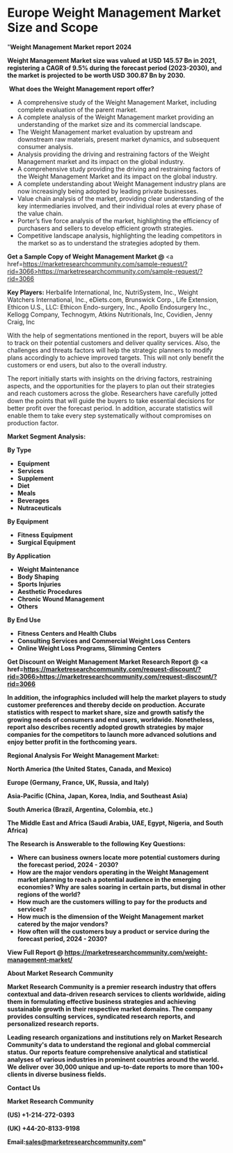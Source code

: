 # Europe Weight Management Market Size and Scope 
"<strong>Weight Management Market report 2024</strong>

<strong>Weight Management Market size was valued at USD 145.57 Bn in 2021, registering a CAGR of 9.5% during the forecast period (2023-2030), and the market is projected to be worth USD 300.87 Bn by 2030.</strong>

 <strong><b>What does the Weight Management report offer?</b></strong>
<ul>
  <li>A comprehensive study of the Weight Management Market, including complete evaluation of the parent market.</li>
  <li>A complete analysis of the Weight Management market providing an understanding of the market size and its commercial landscape.</li>
  <li>The Weight Management market evaluation by upstream and downstream raw materials, present market dynamics, and subsequent consumer analysis.</li>
  <li>Analysis providing the driving and restraining factors of the Weight Management market and its impact on the global industry.</li>
  <li>A comprehensive study providing the driving and restraining factors of the Weight Management Market and its impact on the global industry.</li>
  <li>A complete understanding about Weight Management industry plans are now increasingly being adopted by leading private businesses.</li>
  <li>Value chain analysis of the market, providing clear understanding of the key intermediaries involved, and their individual roles at every phase of the value chain.</li>
  <li>Porter’s five force analysis of the market, highlighting the efficiency of purchasers and sellers to develop efficient growth strategies.</li>
  <li>Competitive landscape analysis, highlighting the leading competitors in the market so as to understand the strategies adopted by them.</li>
</ul>

<strong>Get a Sample Copy of Weight Management Market @ </strong><a href=https://marketresearchcommunity.com/sample-request/?rid=3066><u>https://marketresearchcommunity.com/sample-request/?rid=3066</u></a>

<strong>Key Players:</strong> 
Herbalife International, Inc, NutriSystem, Inc., Weight Watchers International, Inc., eDiets.com, Brunswick Corp., Life Extension, Ethicon U.S., LLC: Ethicon Endo-surgery, Inc., Apollo Endosurgery Inc., Kellogg Company, Technogym, Atkins Nutritionals, Inc, Covidien, Jenny Craig, Inc

With the help of segmentations mentioned in the report, buyers will be able to track on their potential customers and deliver quality services. Also, the challenges and threats factors will help the strategic planners to modify plans accordingly to achieve improved targets. This will not only benefit the customers or end users, but also to the overall industry.

The report initially starts with insights on the driving factors, restraining aspects, and the opportunities for the players to plan out their strategies and reach customers across the globe. Researchers have carefully jotted down the points that will guide the buyers to take essential decisions for better profit over the forecast period. In addition, accurate statistics will enable them to take every step systematically without compromises on production factor.

<strong>Market Segment Analysis:</strong>


<strong><strong>By Type</strong></h4>
<ul>
 	<li>Equipment</li>
 	<li>Services</li>
 	<li>Supplement</li>
 	<li>Diet</li>
 	<li>Meals</li>
 	<li>Beverages</li>
 	<li>Nutraceuticals</li>
</ul>
<strong><strong>By Equipment</strong></h4>
<ul>
 	<li>Fitness Equipment</li>
 	<li>Surgical Equipment</li>
</ul>
<strong><strong>By Application</strong></h4>
<ul>
 	<li>Weight Maintenance</li>
 	<li>Body Shaping</li>
 	<li>Sports Injuries</li>
 	<li>Aesthetic Procedures</li>
 	<li>Chronic Wound Management</li>
 	<li>Others</li>
</ul>
<strong><strong>By End Use</strong></h4>
<ul>
 	<li>Fitness Centers and Health Clubs</li>
 	<li>Consulting Services and Commercial Weight Loss Centers</li>
 	<li>Online Weight Loss Programs, Slimming Centers</li>
</ul>

<strong>Get Discount on Weight Management Market Research Report @ </b></strong><a href=https://marketresearchcommunity.com/request-discount/?rid=3066><u>https://marketresearchcommunity.com/request-discount/?rid=3066</u></a>

In addition, the infographics included will help the market players to study customer preferences and thereby decide on production. Accurate statistics with respect to market share, size and growth satisfy the growing needs of consumers and end users, worldwide. Nonetheless, report also describes recently adopted growth strategies by major companies for the competitors to launch more advanced solutions and enjoy better profit in the forthcoming years.

<strong>Regional Analysis For Weight Management Market:</strong>

<strong>North America</strong> (the United States, Canada, and Mexico)

<strong>Europe</strong> (Germany, France, UK, Russia, and Italy)

<strong>Asia-Pacific</strong> (China, Japan, Korea, India, and Southeast Asia)

<strong>South America</strong> (Brazil, Argentina, Colombia, etc.)

<strong>The Middle East and Africa</strong> (Saudi Arabia, UAE, Egypt, Nigeria, and South Africa)

<strong>The Research is Answerable to the following Key Questions:</strong>
<ul>
 	<li>Where can business owners locate more potential customers during the forecast period, 2024 - 2030?</li>
 	<li>How are the major vendors operating in the Weight Management market planning to reach a potential audience in the emerging economies? Why are sales soaring in certain parts, but dismal in other regions of the world?</li>
 	<li>How much are the customers willing to pay for the products and services?</li>
 	<li>How much is the dimension of the Weight Management market catered by the major vendors?</li>
 	<li>How often will the customers buy a product or service during the forecast period, 2024 - 2030?</li>
</ul>

<strong>View Full Report @</strong> <a href=https://marketresearchcommunity.com/weight-management-market/>https://marketresearchcommunity.com/weight-management-market/</a>

<strong>About Market Research Community</strong>

Market Research Community is a premier research industry that offers contextual and data-driven research services to clients worldwide, aiding them in formulating effective business strategies and achieving sustainable growth in their respective market domains. The company provides consulting services, syndicated research reports, and personalized research reports.

Leading research organizations and institutions rely on Market Research Community's data to understand the regional and global commercial status. Our reports feature comprehensive analytical and statistical analyses of various industries in prominent countries around the world. We deliver over 30,000 unique and up-to-date reports to more than 100+ clients in diverse business fields.

<strong>Contact Us</strong>

<strong>Market Research Community</strong>

(US) +1-214-272-0393

(UK) +44-20-8133-9198

<strong>Email:</strong>sales@marketresearchcommunity.com"

